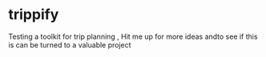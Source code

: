 # trippify
Testing a toolkit for trip planning , Hit me up for more ideas andto see if this is can be turned to a valuable project
